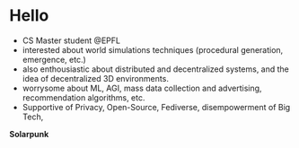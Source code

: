 # Hello
* CS Master student @EPFL
* interested about world simulations techniques (procedural generation, emergence, etc.)
* also enthousiastic about distributed and decentralized systems, and the idea of decentralized 3D environments.
* worrysome about ML, AGI, mass data collection and advertising, recommendation algorithms, etc.
* Supportive of Privacy, Open-Source, Fediverse, disempowerment of Big Tech,

**Solarpunk**
